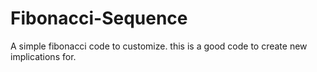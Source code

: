 # Fibonacci-Sequence
A simple fibonacci code to customize.
this is a good code to create new implications for. 
